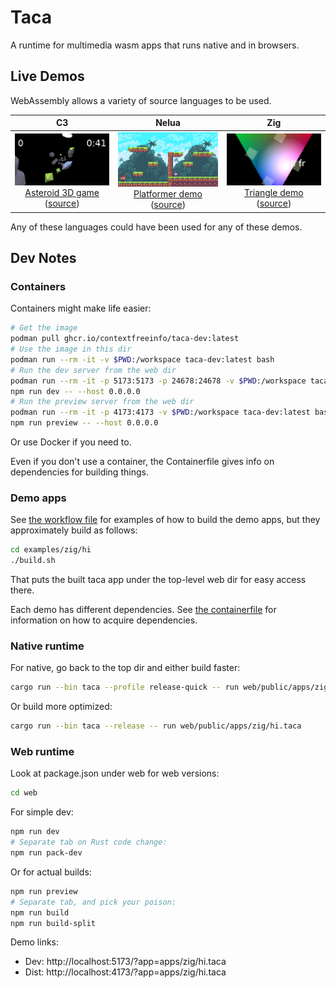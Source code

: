 # Taca

A runtime for multimedia wasm apps that runs native and in browsers.

## Live Demos

WebAssembly allows a variety of source languages to be used.

|C3|Nelua|Zig|
|:-:|:-:|:-:|
|[![Asteroid 3D game](docs/c3-fly.webp)<br>Asteroid 3D game](https://contextfreeinfo.github.io/taca/demo/?app=apps/c3/fly.taca) ([source](examples/c3/fly/src/))|[![Platformer demo](docs/nelua-walk.webp)<br>Platformer demo](https://contextfreeinfo.github.io/taca/demo/?app=apps/nelua/walk.taca) ([source](examples/nelua/walk/src/))|[![Triangle demo](docs/zig-hi2.webp)<br>Triangle demo](https://contextfreeinfo.github.io/taca/demo/?app=apps/zig/hi2.taca) ([source](examples/zig/hi/src/))|

Any of these languages could have been used for any of these demos.

## Dev Notes

### Containers

Containers might make life easier:

```bash
# Get the image
podman pull ghcr.io/contextfreeinfo/taca-dev:latest
# Use the image in this dir
podman run --rm -it -v $PWD:/workspace taca-dev:latest bash
# Run the dev server from the web dir
podman run --rm -it -p 5173:5173 -p 24678:24678 -v $PWD:/workspace taca-dev:latest bash
npm run dev -- --host 0.0.0.0
# Run the preview server from the web dir
podman run --rm -it -p 4173:4173 -v $PWD:/workspace taca-dev:latest bash
npm run preview -- --host 0.0.0.0
```

Or use Docker if you need to.

Even if you don't use a container, the Containerfile gives info on dependencies
for building things.

### Demo apps

See [the workflow file](.github/workflows/deploy.yml) for examples of how to
build the demo apps, but they approximately build as follows:

```sh
cd examples/zig/hi
./build.sh
```

That puts the built taca app under the top-level web dir for easy access there.

Each demo has different dependencies. See [the containerfile](Containerfile) for
information on how to acquire dependencies.

### Native runtime

For native, go back to the top dir and either build faster:

```sh
cargo run --bin taca --profile release-quick -- run web/public/apps/zig/hi.taca
```

Or build more optimized:

```sh
cargo run --bin taca --release -- run web/public/apps/zig/hi.taca
```


### Web runtime

Look at package.json under web for web versions:

```sh
cd web
```

For simple dev:

```sh
npm run dev
# Separate tab on Rust code change:
npm run pack-dev
```

Or for actual builds:

```sh
npm run preview
# Separate tab, and pick your poison:
npm run build
npm run build-split
```

Demo links:

- Dev: http://localhost:5173/?app=apps/zig/hi.taca
- Dist: http://localhost:4173/?app=apps/zig/hi.taca
